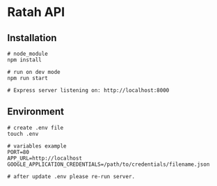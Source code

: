 # Ratah API

## Installation

```
# node_module
npm install

# run on dev mode
npm run start

# Express server listening on: http://localhost:8000
```

## Environment

```
# create .env file
touch .env

# variables example
PORT=80
APP_URL=http://localhost
GOOGLE_APPLICATION_CREDENTIALS=/path/to/credentials/filename.json

# after update .env please re-run server.
```
